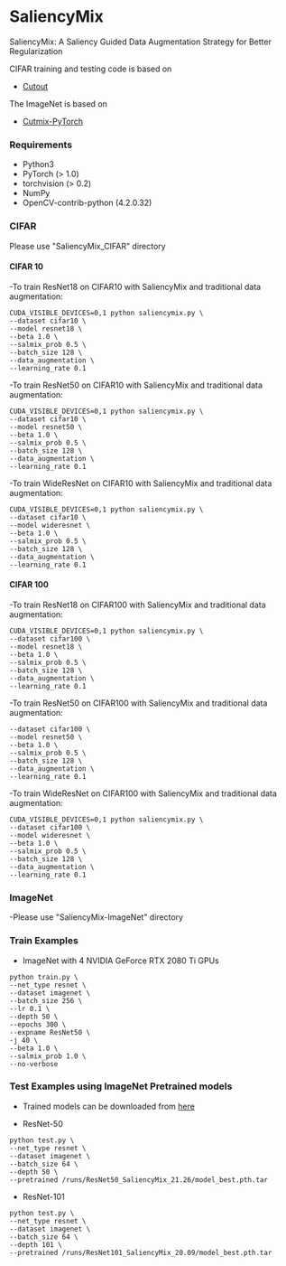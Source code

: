 # SaliencyMix
SaliencyMix: A Saliency Guided Data Augmentation Strategy for Better Regularization


CIFAR training and testing code is based on 
- [Cutout](https://github.com/uoguelph-mlrg/Cutout)

The ImageNet is based on
- [Cutmix-PyTorch](https://github.com/clovaai/CutMix-PyTorch)


### Requirements  
- Python3
- PyTorch (> 1.0)
- torchvision (> 0.2)
- NumPy
- OpenCV-contrib-python (4.2.0.32)


### CIFAR
Please use "SaliencyMix_CIFAR" directory

#### CIFAR 10
-To train ResNet18 on CIFAR10 with SaliencyMix and traditional data augmentation:    
```
CUDA_VISIBLE_DEVICES=0,1 python saliencymix.py \
--dataset cifar10 \
--model resnet18 \
--beta 1.0 \
--salmix_prob 0.5 \
--batch_size 128 \
--data_augmentation \
--learning_rate 0.1
```

-To train ResNet50 on CIFAR10 with SaliencyMix and traditional data augmentation:    
```
CUDA_VISIBLE_DEVICES=0,1 python saliencymix.py \
--dataset cifar10 \
--model resnet50 \
--beta 1.0 \
--salmix_prob 0.5 \
--batch_size 128 \
--data_augmentation \
--learning_rate 0.1
```

-To train WideResNet on CIFAR10 with SaliencyMix and traditional data augmentation:    
```
CUDA_VISIBLE_DEVICES=0,1 python saliencymix.py \
--dataset cifar10 \
--model wideresnet \
--beta 1.0 \
--salmix_prob 0.5 \
--batch_size 128 \
--data_augmentation \
--learning_rate 0.1
```


#### CIFAR 100
-To train ResNet18 on CIFAR100 with SaliencyMix and traditional data augmentation:    
```
CUDA_VISIBLE_DEVICES=0,1 python saliencymix.py \
--dataset cifar100 \
--model resnet18 \
--beta 1.0 \
--salmix_prob 0.5 \
--batch_size 128 \
--data_augmentation \
--learning_rate 0.1
```

-To train ResNet50 on CIFAR100 with SaliencyMix and traditional data augmentation:    
```CUDA_VISIBLE_DEVICES=0,1 python saliencymix.py \
--dataset cifar100 \
--model resnet50 \
--beta 1.0 \
--salmix_prob 0.5 \
--batch_size 128 \
--data_augmentation \
--learning_rate 0.1
```

-To train WideResNet on CIFAR100 with SaliencyMix and traditional data augmentation:    
```
CUDA_VISIBLE_DEVICES=0,1 python saliencymix.py \
--dataset cifar100 \
--model wideresnet \
--beta 1.0 \
--salmix_prob 0.5 \
--batch_size 128 \
--data_augmentation \
--learning_rate 0.1
```


### ImageNet
-Please use "SaliencyMix-ImageNet" directory

### Train Examples
- ImageNet with 4 NVIDIA GeForce RTX 2080 Ti GPUs 
```
python train.py \
--net_type resnet \
--dataset imagenet \
--batch_size 256 \
--lr 0.1 \
--depth 50 \
--epochs 300 \
--expname ResNet50 \
-j 40 \
--beta 1.0 \
--salmix_prob 1.0 \
--no-verbose
```

### Test Examples using ImageNet Pretrained models

- Trained models can be downloaded from [here](https://drive.google.com/drive/folders/1vnJHtgzcBInuPZVkwQxQ5A5SE_i_-EON?usp=sharing)

- ResNet-50
```
python test.py \
--net_type resnet \
--dataset imagenet \
--batch_size 64 \
--depth 50 \
--pretrained /runs/ResNet50_SaliencyMix_21.26/model_best.pth.tar
```
- ResNet-101
```
python test.py \
--net_type resnet \
--dataset imagenet \
--batch_size 64 \
--depth 101 \
--pretrained /runs/ResNet101_SaliencyMix_20.09/model_best.pth.tar
```
